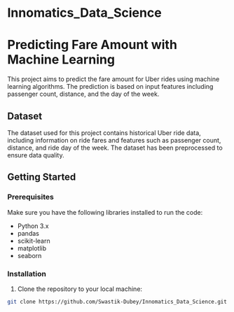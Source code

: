 # Innomatics_Data_Science

# Predicting Fare Amount with Machine Learning

This project aims to predict the fare amount for Uber rides using machine learning algorithms. The prediction is based on input features including passenger count, distance, and the day of the week.

## Dataset

The dataset used for this project contains historical Uber ride data, including information on ride fares and features such as passenger count, distance, and ride day of the week. The dataset has been preprocessed to ensure data quality.

## Getting Started

### Prerequisites

Make sure you have the following libraries installed to run the code:

- Python 3.x
- pandas
- scikit-learn
- matplotlib
- seaborn

### Installation

1. Clone the repository to your local machine:

```bash
git clone https://github.com/Swastik-Dubey/Innomatics_Data_Science.git
